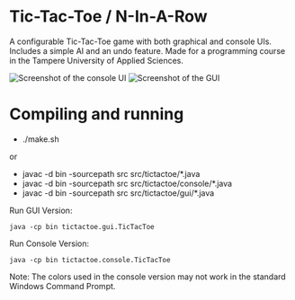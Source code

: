 # Tic-Tac-Toe / N-In-A-Row

A configurable Tic-Tac-Toe game with both graphical and console UIs. Includes a simple AI and an undo feature. Made for a programming course in the Tampere University of Applied Sciences.

![Screenshot of the console UI](https://i.imgur.com/RbWSf2Z.png)
![Screenshot of the GUI](https://i.imgur.com/E6sA9lU.png) 


# Compiling and running
- ./make.sh

or

- javac -d bin -sourcepath src src/tictactoe/*.java
- javac -d bin -sourcepath src src/tictactoe/console/*.java
- javac -d bin -sourcepath src src/tictactoe/gui/*.java

Run GUI Version:

``java -cp bin tictactoe.gui.TicTacToe``

Run Console Version:

``java -cp bin tictactoe.console.TicTacToe``

Note: The colors used in the console version may not work in the standard Windows Command Prompt.